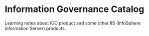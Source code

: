 # Information Governance Catalog
Learning notes about IGC product and some other IIS (InfoSphere Information Server) products. 
